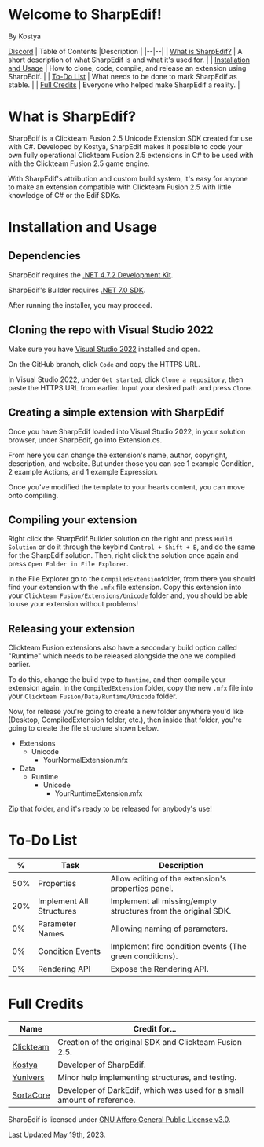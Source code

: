 
#  Welcome to SharpEdif!

By Kostya

[Discord](https://www.discord.com/invite/wsH3KNtvvJ)
| Table of Contents |Description  |
|--|--|
| [What is SharpEdif?](https://github.com/CTFAK/SharpEdif#what-is-sharpedif) | A short description of what SharpEdif is and what it's used for. |
| [Installation and Usage](https://github.com/CTFAK/SharpEdif#installation-and-usage)  | How to clone, code, compile, and release an extension using SharpEdif.  |
| [To-Do List](https://github.com/CTFAK/SharpEdif#to-do-list) | What needs to be done to mark SharpEdif as stable. |
| [Full Credits](https://github.com/CTFAK/SharpEdif#full-credits) | Everyone who helped make SharpEdif a reality. |

#  What is SharpEdif?

SharpEdif is a Clickteam Fusion 2.5 Unicode Extension SDK created for use with C#. Developed by Kostya, SharpEdif makes it possible to code your own fully operational Clickteam Fusion 2.5 extensions in C# to be used with with the Clickteam Fusion 2.5 game engine.

With SharpEdif's attribution and custom build system, it's easy for anyone to make an extension compatible with Clickteam Fusion 2.5 with little knowledge of C# or the Edif SDKs.

#  Installation and Usage

##  Dependencies

SharpEdif requires the [.NET 4.7.2 Development Kit](https://dotnet.microsoft.com/en-us/download/dotnet-framework/net472).

SharpEdif's Builder requires [.NET 7.0 SDK](https://dotnet.microsoft.com/en-us/download/dotnet/7.0).

After running the installer, you may proceed.

##  Cloning the repo with Visual Studio 2022

Make sure you have [Visual Studio 2022](https://visualstudio.microsoft.com/) installed and open.

On the GitHub branch, click `Code` and copy the HTTPS URL.

In Visual Studio 2022, under `Get started`, click `Clone a repository`, then paste the HTTPS URL from earlier. Input your desired path and press `Clone`.

##  Creating a simple extension with SharpEdif

Once you have SharpEdif loaded into Visual Studio 2022, in your solution browser, under SharpEdif, go into Extension.cs.

From here you can change the extension's name, author, copyright, description, and website. But under those you can see 1 example Condition, 2 example Actions, and 1 example Expression.

Once you've modified the template to your hearts content, you can move onto compiling.

##  Compiling your extension

Right click the SharpEdif.Builder solution on the right and press `Build Solution` or do it through the keybind `Control + Shift + B`, and do the same for the SharpEdif solution. Then, right click the solution once again and press `Open Folder in File Explorer`.

In the File Explorer go to the `CompiledExtension`folder, from there you should find your extension with the `.mfx` file extension. Copy this extension into your `Clickteam Fusion/Extensions/Unicode` folder and, you should be able to use your extension without problems!

##  Releasing your extension

Clickteam Fusion extensions also have a secondary build option called "Runtime" which needs to be released alongside the one we compiled earlier.

To do this, change the build type to `Runtime`, and then compile your extension again. In the `CompiledExtension` folder, copy the new `.mfx` file into your `Clickteam Fusion/Data/Runtime/Unicode` folder.

Now, for release you're going to create a new folder anywhere you'd like (Desktop, CompiledExtension folder, etc.), then inside that folder, you're going to create the file structure shown below.

 - Extensions
	 - Unicode
		 - YourNormalExtension.mfx
 - Data
	 - Runtime
		 - Unicode
			 - YourRuntimeExtension.mfx

Zip that folder, and it's ready to be released for anybody's use!

#  To-Do List

|%| Task |Description
|--|--|--|
| 50% | Properties | Allow editing of the extension's properties panel. |
| 20% | Implement All Structures | Implement all missing/empty structures from the original SDK. 
| 0% | Parameter Names | Allowing naming of parameters. |
| 0% | Condition Events | Implement fire condition events (The green conditions). |
| 0% | Rendering API | Expose the Rendering API. ||

#  Full Credits

|Name| Credit for... |
|--|--|
| [Clickteam](https://www.clickteam.com/) | Creation of the original SDK and Clickteam Fusion 2.5. |
| [Kostya](https://github.com/1987kostya1) | Developer of SharpEdif. |
| [Yunivers](https://github.com/AITYunivers) | Minor help implementing structures, and testing. |
| [SortaCore](https://github.com/SortaCore) | Developer of DarkEdif, which was used for a small amount of reference. |

SharpEdif is licensed under [GNU Affero General Public License v3.0](https://github.com/CTFAK/SharpEdif/blob/master/LICENSE).

Last Updated May 19th, 2023.
